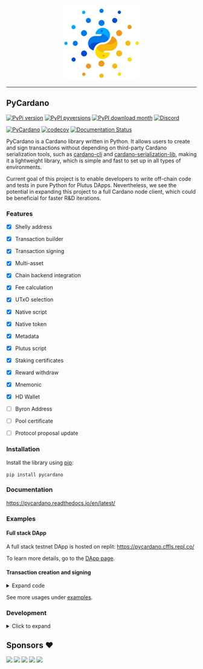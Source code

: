 <p align="center">
  <img src="./logo.png" height=200 width=200 />
</p>

---

## PyCardano

[![PyPi version](https://badgen.net/pypi/v/pycardano)](https://pypi.python.org/pypi/pycardano/)
[![PyPI pyversions](https://img.shields.io/pypi/pyversions/pycardano)](https://pypi.python.org/pypi/pycardano/)
[![PyPI download month](https://img.shields.io/pypi/dm/pycardano)](https://pypi.python.org/pypi/pycardano/)
[![Discord](https://img.shields.io/discord/949404918903631923.svg?label=chat&logo=discord&logoColor=ffffff&color=7389D8&labelColor=6A7EC2)](https://discord.gg/qT9Mn9xjgz)

[![PyCardano](https://github.com/cffls/pycardano/actions/workflows/main.yml/badge.svg)](https://github.com/cffls/pycardano/actions/workflows/main.yml)
[![codecov](https://codecov.io/gh/cffls/pycardano/branch/main/graph/badge.svg?token=62N0IL9IMQ)](https://codecov.io/gh/cffls/pycardano)
[![Documentation Status](https://readthedocs.org/projects/pycardano/badge/?version=latest)](https://pycardano.readthedocs.io/en/latest/?badge=latest)


PyCardano is a Cardano library written in Python. It allows users to create and sign transactions without 
depending on third-party Cardano serialization tools, such as
[cardano-cli](https://github.com/input-output-hk/cardano-node#cardano-cli) and 
[cardano-serialization-lib](https://github.com/Emurgo/cardano-serialization-lib), making it a lightweight library, which 
is simple and fast to set up in all types of environments.

Current goal of this project is to enable developers to write off-chain code and tests in pure Python for Plutus DApps.
Nevertheless, we see the potential in expanding this project to a full Cardano node client, which 
could be beneficial for faster R&D iterations.

### Features

- [x] Shelly address
- [x] Transaction builder
- [x] Transaction signing
- [x] Multi-asset
- [X] Chain backend integration
- [X] Fee calculation
- [X] UTxO selection
- [X] Native script
- [X] Native token
- [X] Metadata
- [X] Plutus script
- [X] Staking certificates
- [X] Reward withdraw
- [X] Mnemonic 
- [X] HD Wallet
- [ ] Byron Address
- [ ] Pool certificate
- [ ] Protocol proposal update


### Installation

Install the library using [pip](https://pip.pypa.io/en/stable/):

`pip install pycardano`

### Documentation

https://pycardano.readthedocs.io/en/latest/

### Examples

#### Full stack DApp

A full stack testnet DApp is hosted on replit: https://pycardano.cffls.repl.co/

To learn more details, go to the [DApp page](https://github.com/cffls/pycardano/tree/main/examples/full_stack).

#### Transaction creation and signing

<details>
  <summary>Expand code</summary>
  
```python
"""Build a transaction using transaction builder"""

from pycardano import *

# Use testnet
network = Network.TESTNET

# Read keys to memory
# Assume there is a payment.skey file sitting in current directory
psk = PaymentSigningKey.load("payment.skey")
# Assume there is a stake.skey file sitting in current directory
ssk = StakeSigningKey.load("stake.skey")

pvk = PaymentVerificationKey.from_signing_key(psk)
svk = StakeVerificationKey.from_signing_key(ssk)

# Derive an address from payment verification key and stake verification key
address = Address(pvk.hash(), svk.hash(), network)

# Create a BlockFrost chain context
context = BlockFrostChainContext("your_blockfrost_project_id", network)

# Create a transaction builder
builder = TransactionBuilder(context)

# Tell the builder that transaction input will come from a specific address, assuming that there are some ADA and native
# assets sitting at this address. "add_input_address" could be called multiple times with different address.
builder.add_input_address(address)

# Get all UTxOs currently sitting at this address
utxos = context.utxos(str(address))

# We can also tell the builder to include a specific UTxO in the transaction.
# Similarly, "add_input" could be called multiple times.
builder.add_input(utxos[0])

# Send 1.5 ADA and a native asset (CHOC) in quantity of 2000 to an address.
builder.add_output(
    TransactionOutput(
        Address.from_primitive(
            "addr_test1vrm9x2zsux7va6w892g38tvchnzahvcd9tykqf3ygnmwtaqyfg52x"
        ),
        Value.from_primitive(
            [
                1500000,
                {
                    bytes.fromhex(
                        "57fca08abbaddee36da742a839f7d83a7e1d2419f1507fcbf3916522"  # Policy ID
                    ): {
                        b"CHOC": 2000  # Asset name and amount
                    }
                },
            ]
        ),
    )
)

# We can add multiple outputs, similar to what we can do with inputs.
# Send 2 ADA and a native asset (CHOC) in quantity of 200 to ourselves
builder.add_output(
    TransactionOutput(
        address,
        Value.from_primitive(
            [
                2000000,
                {
                    bytes.fromhex(
                        "57fca08abbaddee36da742a839f7d83a7e1d2419f1507fcbf3916522"  # Policy ID
                    ): {
                        b"CHOC": 200  # Asset name and amount
                    }
                },
            ]
        ),
    )
)

# Create final signed transaction
signed_tx = builder.build_and_sign([psk], change_address=address)

# Submit signed transaction to the network
context.submit_tx(signed_tx.to_cbor())

```
</details>

See more usages under [examples](https://github.com/cffls/pycardano/tree/main/examples).


### Development

<details>
<summary>Click to expand</summary>

#### Workspace setup

Clone the repository:

`git clone https://github.com/cffls/pycardano.git`

PyCardano uses [poetry](https://python-poetry.org/) to manage its dependencies. 
Install poetry for osx / linux / bashonwindows:

`curl -sSL https://install.python-poetry.org | python3 -`

Go to [poetry installation](https://python-poetry.org/docs/#installation) for more details. 


Change directory into the repo, install all dependencies using poetry, and you are all set!

`cd pycardano && poetry install`

When testing or running any program, it is recommended to enter 
a [poetry shell](https://python-poetry.org/docs/cli/#shell) in which all python dependencies are automatically 
configured: `poetry shell`.


#### Test

PyCardano uses [pytest](https://docs.pytest.org/en/6.2.x/) for unit testing.

Run all tests:
`make test`

Run all tests in a specific test file:
`poetry run pytest test/pycardano/test_transaction.py`

Run a specific test function:
`poetry run pytest -k "test_transaction_body"`

Run a specific test function in a test file:
`poetry run pytest test/pycardano/test_transaction.py -k "test_transaction_body"`

#### Test coverage

We use [Coverage](https://coverage.readthedocs.io/en/latest/) to calculate the test coverage.

Test coverage could be generated by: `make cov`

A html report could be generated and opened in browser by: `make cov-html`

### Style guidelines

The package uses 
[Google style](https://sphinxcontrib-napoleon.readthedocs.io/en/latest/example_google.html) docstring.

Code could be formatted with command: `make format`

The code style could be checked by [flake8](https://flake8.pycqa.org/en/latest/): `make qa`

### Docs generation

The majority of package documentation is created by the docstrings in python files. 
We use [sphinx](https://www.sphinx-doc.org/en/master/) with 
[Read the Docs theme](https://sphinx-rtd-theme.readthedocs.io/en/stable/) to generate the 
html pages.

Build docs and open the docs in browser: 

`make docs`

</details>

## Sponsors :heart:

<p align="left">
  <a href="https://www.blockery.io/"><img src="https://avatars.githubusercontent.com/u/97766045?s=50&v=4"/></a>
  <a href="https://github.com/KtorZ"><img src="https://avatars.githubusercontent.com/u/5680256?s=50&v=4"/></a>
  <a href="https://github.com/lacepool"><img src="https://avatars.githubusercontent.com/u/79309785?s=50&v=4"/></a>
  <a href="https://github.com/muppetADA"><img width="50" src="https://avatars.githubusercontent.com/u/115075316?s=50&v=4"/></a>
  <a href="https://github.com/CardanoDur"><img width="50" src="https://avatars.githubusercontent.com/u/1000466?s=50&v=4"/></a>
</p>
